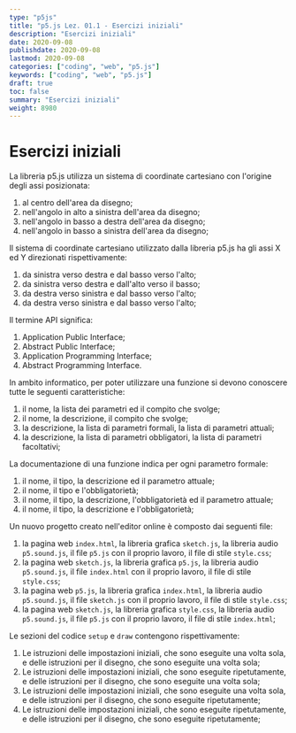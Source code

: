 ```yaml
---
type: "p5js"
title: "p5.js Lez. 01.1 - Esercizi iniziali"
description: "Esercizi iniziali"
date: 2020-09-08
publishdate: 2020-09-08
lastmod: 2020-09-08
categories: ["coding", "web", "p5.js"]
keywords: ["coding", "web", "p5.js"]
draft: true
toc: false
summary: "Esercizi iniziali"
weight: 8980
---
```


# Esercizi iniziali

La libreria p5.js utilizza un sistema di coordinate cartesiano con l'origine degli assi posizionata:

1. al centro dell'area da disegno;
2. nell'angolo in alto a sinistra dell'area da disegno;
3. nell'angolo in basso a destra dell'area da disegno;
4. nell'angolo in basso a sinistra dell'area da disegno;

Il sistema di coordinate cartesiano utilizzato dalla libreria p5.js ha gli assi X ed Y direzionati rispettivamente:

1. da sinistra verso destra e dal basso verso l'alto;
2. da sinistra verso destra e dall'alto verso il basso;
3. da destra verso sinistra e dal basso verso l'alto;
4. da destra verso sinistra e dal basso verso l'alto;

Il termine API significa:

1. Application Public Interface;
2. Abstract Public Interface;
3. Application Programming Interface;
4. Abstract Programming Interface.

In ambito informatico, per poter utilizzare una funzione si devono conoscere tutte le seguenti caratteristiche:

1. il nome, la lista dei parametri ed il compito che svolge;
2. il nome, la descrizione, il compito che svolge;
3. la descrizione, la lista di parametri formali, la lista di parametri attuali;
4. la descrizione, la lista di parametri obbligatori, la lista di parametri facoltativi;

La documentazione di una funzione indica per ogni parametro formale:

1. il nome, il tipo, la descrizione ed il parametro attuale;
2. il nome, il tipo e l'obbligatorietà;
3. il nome, il tipo, la descrizione, l'obbligatorietà ed il parametro attuale;
4. il nome, il tipo, la descrizione e l'obbligatorietà;

Un nuovo progetto creato nell'editor online è composto dai seguenti file:

1. la pagina web ``index.html``, la libreria grafica ``sketch.js``, la libreria audio ``p5.sound.js``, il file ``p5.js`` con il proprio lavoro, il file di stile ``style.css``;
2. la pagina web ``sketch.js``, la libreria grafica ``p5.js``, la libreria audio ``p5.sound.js``, il file ``index.html`` con il proprio lavoro, il file di stile ``style.css``;
3. la pagina web ``p5.js``, la libreria grafica ``index.html``, la libreria audio ``p5.sound.js``, il file ``sketch.js`` con il proprio lavoro, il file di stile ``style.css``;
4. la pagina web ``sketch.js``, la libreria grafica ``style.css``, la libreria audio ``p5.sound.js``, il file ``p5.js`` con il proprio lavoro, il file di stile ``index.html``;

Le sezioni del codice ``setup`` e ``draw`` contengono rispettivamente:

1. Le istruzioni delle impostazioni iniziali, che sono eseguite una volta sola, e delle istruzioni per il disegno, che sono eseguite una volta sola;
2. Le istruzioni delle impostazioni iniziali, che sono eseguite ripetutamente, e delle istruzioni per il disegno, che sono eseguite una volta sola;
3. Le istruzioni delle impostazioni iniziali, che sono eseguite una volta sola, e delle istruzioni per il disegno, che sono eseguite ripetutamente;
4. Le istruzioni delle impostazioni iniziali, che sono eseguite ripetutamente, e delle istruzioni per il disegno, che sono eseguite ripetutamente;
